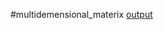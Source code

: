 #multidemensional_materix
[output](https://github.com/shehab93140/master_embedded_system/blob/main/Array%20%26%20String/EX1/output.PNG)

